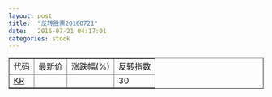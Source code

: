 ```yaml
---
layout: post
title:  "反转股票20160721"
date:   2016-07-21 04:17:01
categories: stock
---
```


<script type="text/javascript">
var stockList = []
stockList.push('gb_kr');
</script>

<table border="1">
 <tr>
 <td>代码</td>
  <td>最新价</td>
  <td>涨跌幅(%)</td>
 <td>反转指数</td>
</tr>
  <tr id="kr"><td><a href="http://stock.finance.sina.com.cn/usstock/quotes/KR.html" target="_blank">KR</a></td><td></td><td></td><td>30</td></tr>
</table>
